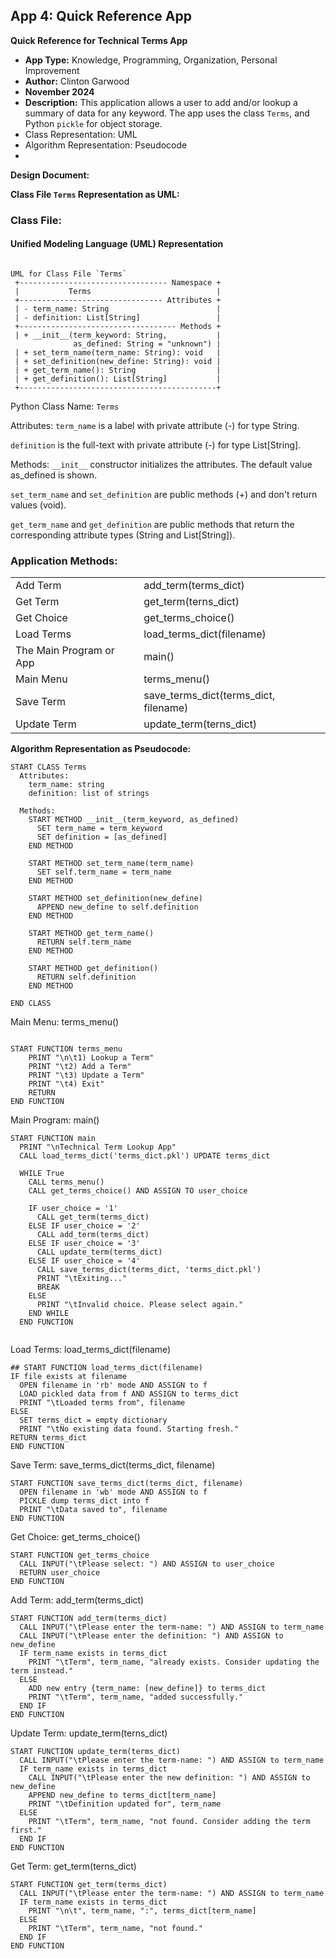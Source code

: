 ## App 4: Quick Reference App

**Quick Reference for Technical Terms App**  
- **App Type:** Knowledge, Programming, Organization, Personal Improvement
- **Author:** Clinton Garwood  
- **November 2024** 
- **Description:** This application allows a user to add and/or lookup a summary of data for any keyword. The app uses the class `Terms`, and Python `pickle` for object storage. 
-  Class Representation: UML 
-  Algorithm Representation: Pseudocode
- 
**Design Document:**

**Class File `Terms` Representation as UML:**
### Class File: 

#### Unified Modeling Language (UML) Representation

``` plaintext

UML for Class File `Terms`
 +--------------------------------- Namespace +
 |           Terms                            |
 +-------------------------------- Attributes + 
 | - term_name: String                        |   
 | - definition: List[String]                 |   
 +----------------------------------- Methods +
 | + __init__(term_keyword: String,           |
              as_defined: String = "unknown") |
 | + set_term_name(term_name: String): void   |
 | + set_definition(new_define: String): void |
 | + get_term_name(): String                  |
 | + get_definition(): List[String]           |
 +--------------------------------------------+

```
Python Class Name: `Terms` 

Attributes:
`term_name` is a label with private attribute (-) for type String.

`definition` is the full-text with private attribute (-) for type List[String].

Methods:
`__init__` constructor initializes the attributes. The default value as_defined is shown.

`set_term_name` and `set_definition` are public methods (+) and don't return values (void).

`get_term_name` and `get_definition` are public methods that return the corresponding attribute types (String and List[String]).


### Application Methods:
  <table>
  <tr><td>Add Term</td><td>add_term(terms_dict)</td></tr>
  <tr><td>Get Term</td><td> get_term(terns_dict)</td></tr>
  <tr><td>Get Choice</td><td>get_terms_choice()</td></tr>
  <tr><td>Load Terms</td><td>load_terms_dict(filename)</td></tr>
  <tr><td>The Main Program or App</td><td>main()</td></tr>
  <tr><td>Main Menu</td><td>terms_menu()</td></tr>
  <tr><td>Save Term</td><td>save_terms_dict(terms_dict, filename)</td></tr>
  <tr><td>Update Term</td><td>update_term(terns_dict)</td></tr>
</table>

**Algorithm Representation as Pseudocode:**

``` plaintext 
START CLASS Terms
  Attributes:
    term_name: string
    definition: list of strings
  
  Methods:
    START METHOD __init__(term_keyword, as_defined)
      SET term_name = term_keyword
      SET definition = [as_defined]
    END METHOD
  
    START METHOD set_term_name(term_name)
      SET self.term_name = term_name
    END METHOD
  
    START METHOD set_definition(new_define)
      APPEND new_define to self.definition
    END METHOD
  
    START METHOD get_term_name()
      RETURN self.term_name
    END METHOD
  
    START METHOD get_definition()
      RETURN self.definition
    END METHOD

END CLASS

```

Main Menu: terms_menu()
``` plaintext 

START FUNCTION terms_menu
    PRINT "\n\t1) Lookup a Term"
    PRINT "\t2) Add a Term"
    PRINT "\t3) Update a Term"
    PRINT "\t4) Exit"
    RETURN
END FUNCTION

```

Main Program: main()
``` plaintext 
START FUNCTION main
  PRINT "\nTechnical Term Lookup App"
  CALL load_terms_dict('terms_dict.pkl') UPDATE terms_dict

  WHILE True
    CALL terms_menu()
    CALL get_terms_choice() AND ASSIGN TO user_choice
  
    IF user_choice = '1'
      CALL get_term(terms_dict)
    ELSE IF user_choice = '2'
      CALL add_term(terms_dict)
    ELSE IF user_choice = '3'
      CALL update_term(terms_dict)
    ELSE IF user_choice = '4'
      CALL save_terms_dict(terms_dict, 'terms_dict.pkl')
      PRINT "\tExiting..."
      BREAK
    ELSE
      PRINT "\tInvalid choice. Please select again."
    END WHILE
  END FUNCTION
  
```

Load Terms: load_terms_dict(filename)
``` plaintext 
## START FUNCTION load_terms_dict(filename)
IF file exists at filename
  OPEN filename in 'rb' mode AND ASSIGN to f
  LOAD pickled data from f AND ASSIGN to terms_dict
  PRINT "\tLoaded terms from", filename
ELSE
  SET terms_dict = empty dictionary
  PRINT "\tNo existing data found. Starting fresh."
RETURN terms_dict
END FUNCTION
```

Save Term: save_terms_dict(terms_dict, filename)
``` plaintext 
START FUNCTION save_terms_dict(terms_dict, filename)
  OPEN filename in 'wb' mode AND ASSIGN to f
  PICKLE dump terms_dict into f
  PRINT "\tData saved to", filename
END FUNCTION
```

Get Choice: get_terms_choice()
``` plaintext 
START FUNCTION get_terms_choice
  CALL INPUT("\tPlease select: ") AND ASSIGN to user_choice
  RETURN user_choice
END FUNCTION
```

Add Term: add_term(terms_dict)
``` plaintext 
START FUNCTION add_term(terms_dict)
  CALL INPUT("\tPlease enter the term-name: ") AND ASSIGN to term_name
  CALL INPUT("\tPlease enter the definition: ") AND ASSIGN to new_define
  IF term_name exists in terms_dict
    PRINT "\tTerm", term_name, "already exists. Consider updating the term instead."
  ELSE
    ADD new entry {term_name: [new_define]} to terms_dict
    PRINT "\tTerm", term_name, "added successfully."
  END IF
END FUNCTION
```

Update Term: update_term(terns_dict) 
``` plaintext 
START FUNCTION update_term(terms_dict)
  CALL INPUT("\tPlease enter the term-name: ") AND ASSIGN to term_name
  IF term_name exists in terms_dict
    CALL INPUT("\tPlease enter the new definition: ") AND ASSIGN to new_define
    APPEND new_define to terms_dict[term_name]
    PRINT "\tDefinition updated for", term_name
  ELSE
    PRINT "\tTerm", term_name, "not found. Consider adding the term first."
  END IF
END FUNCTION
```

Get Term: get_term(terns_dict) 
``` plaintext 
START FUNCTION get_term(terms_dict)
  CALL INPUT("\tPlease enter the term-name: ") AND ASSIGN to term_name
  IF term_name exists in terms_dict
    PRINT "\n\t", term_name, ":", terms_dict[term_name]
  ELSE
    PRINT "\tTerm", term_name, "not found."
  END IF
END FUNCTION
```

